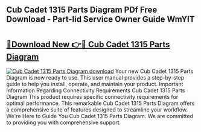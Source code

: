 ## Cub Cadet 1315 Parts Diagram PDf Free Download - Part-Iid Service Owner Guide WmYIT

# <h2><a href="http://dfhstm.blite.top/?on=Cub+Cadet+1315+Parts+Diagram">🔗Download New 👉🔴 Cub Cadet 1315 Parts Diagram</a></h2>

[![Cub Cadet 1315 Parts Diagram download](https://i.imgur.com/lujVjoI.png)](http://dfhstm.blite.top/?on=Cub+Cadet+1315+Parts+Diagram)
Your new Cub Cadet 1315 Parts Diagram is now ready to use. This user manual provides a step-by-step guide to help you install, operate, and maintain your product. Important Information Regarding Connectivity Requirements Cub Cadet 1315 Parts Diagram This product requires specific connectivity requirements for optimal performance. This remarkable Cub Cadet 1315 Parts Diagram offers a comprehensive suite of features designed to streamline your workflow. We're Here to Guide You Cub Cadet 1315 Parts Diagram. We are committed to providing you with comprehensive support.
